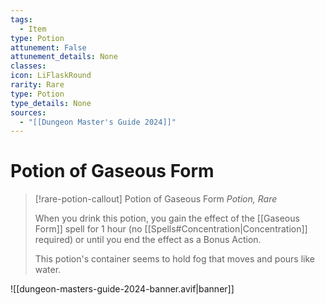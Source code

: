 ```yaml
---
tags:
  - Item
type: Potion
attunement: False
attunement_details: None
classes:
icon: LiFlaskRound
rarity: Rare
type: Potion
type_details: None
sources: 
  - "[[Dungeon Master's Guide 2024]]"
---
```

# Potion of Gaseous Form
>[!rare-potion-callout] Potion of Gaseous Form
>_Potion, Rare_
>
>When you drink this potion, you gain the effect of the [[Gaseous Form]] spell for 1 hour (no [[Spells#Concentration\|Concentration]] required) or until you end the effect as a Bonus Action.
>
>This potion's container seems to hold fog that moves and pours like water.
>


![[dungeon-masters-guide-2024-banner.avif|banner]]